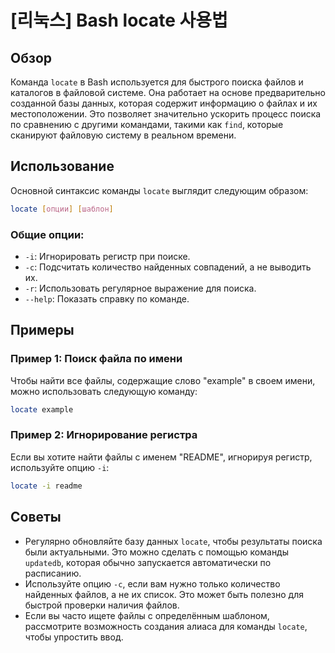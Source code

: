 # [리눅스] Bash locate 사용법

## Обзор
Команда `locate` в Bash используется для быстрого поиска файлов и каталогов в файловой системе. Она работает на основе предварительно созданной базы данных, которая содержит информацию о файлах и их местоположении. Это позволяет значительно ускорить процесс поиска по сравнению с другими командами, такими как `find`, которые сканируют файловую систему в реальном времени.

## Использование
Основной синтаксис команды `locate` выглядит следующим образом:

```bash
locate [опции] [шаблон]
```

### Общие опции:
- `-i`: Игнорировать регистр при поиске.
- `-c`: Подсчитать количество найденных совпадений, а не выводить их.
- `-r`: Использовать регулярное выражение для поиска.
- `--help`: Показать справку по команде.

## Примеры
### Пример 1: Поиск файла по имени
Чтобы найти все файлы, содержащие слово "example" в своем имени, можно использовать следующую команду:

```bash
locate example
```

### Пример 2: Игнорирование регистра
Если вы хотите найти файлы с именем "README", игнорируя регистр, используйте опцию `-i`:

```bash
locate -i readme
```

## Советы
- Регулярно обновляйте базу данных `locate`, чтобы результаты поиска были актуальными. Это можно сделать с помощью команды `updatedb`, которая обычно запускается автоматически по расписанию.
- Используйте опцию `-c`, если вам нужно только количество найденных файлов, а не их список. Это может быть полезно для быстрой проверки наличия файлов.
- Если вы часто ищете файлы с определённым шаблоном, рассмотрите возможность создания алиаса для команды `locate`, чтобы упростить ввод.